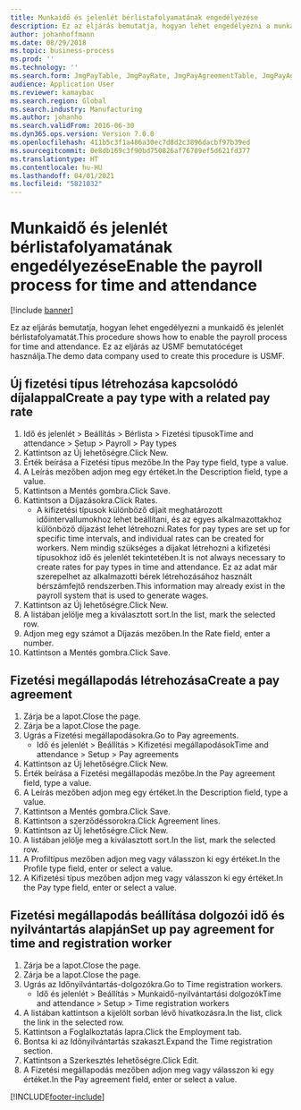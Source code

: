 ```yaml
---
title: Munkaidő és jelenlét bérlistafolyamatának engedélyezése
description: Ez az eljárás bemutatja, hogyan lehet engedélyezni a munkaidő és jelenlét bérlistafolyamatát.
author: johanhoffmann
ms.date: 08/29/2018
ms.topic: business-process
ms.prod: ''
ms.technology: ''
ms.search.form: JmgPayTable, JmgPayRate, JmgPayAgreementTable, JmgPayAgreementLine, HcmWorker
audience: Application User
ms.reviewer: kamaybac
ms.search.region: Global
ms.search.industry: Manufacturing
ms.author: johanho
ms.search.validFrom: 2016-06-30
ms.dyn365.ops.version: Version 7.0.0
ms.openlocfilehash: 411b5c3f1a486a30ec7d8d2c3896dacbf97b39ed
ms.sourcegitcommit: 0e8db169c3f90bd750826af76709ef5d621fd377
ms.translationtype: HT
ms.contentlocale: hu-HU
ms.lasthandoff: 04/01/2021
ms.locfileid: "5821032"
---
```

# <a name="enable-the-payroll-process-for-time-and-attendance"></a><span data-ttu-id="ee455-103">Munkaidő és jelenlét bérlistafolyamatának engedélyezése</span><span class="sxs-lookup"><span data-stu-id="ee455-103">Enable the payroll process for time and attendance</span></span>

[!include [banner](../../includes/banner.md)]

<span data-ttu-id="ee455-104">Ez az eljárás bemutatja, hogyan lehet engedélyezni a munkaidő és jelenlét bérlistafolyamatát.</span><span class="sxs-lookup"><span data-stu-id="ee455-104">This procedure shows how to enable the payroll process for time and attendance.</span></span> <span data-ttu-id="ee455-105">Ez az eljárás az USMF bemutatócéget használja.</span><span class="sxs-lookup"><span data-stu-id="ee455-105">The demo data company used to create this procedure is USMF.</span></span>


## <a name="create-a-pay-type-with-a-related-pay-rate"></a><span data-ttu-id="ee455-106">Új fizetési típus létrehozása kapcsolódó díjalappal</span><span class="sxs-lookup"><span data-stu-id="ee455-106">Create a pay type with a related pay rate</span></span>
1. <span data-ttu-id="ee455-107">Idő és jelenlét > Beállítás > Bérlista > Fizetési típusok</span><span class="sxs-lookup"><span data-stu-id="ee455-107">Time and attendance > Setup > Payroll > Pay types</span></span>
2. <span data-ttu-id="ee455-108">Kattintson az Új lehetőségre.</span><span class="sxs-lookup"><span data-stu-id="ee455-108">Click New.</span></span>
3. <span data-ttu-id="ee455-109">Érték beírása a Fizetési típus mezőbe.</span><span class="sxs-lookup"><span data-stu-id="ee455-109">In the Pay type field, type a value.</span></span>
4. <span data-ttu-id="ee455-110">A Leírás mezőben adjon meg egy értéket.</span><span class="sxs-lookup"><span data-stu-id="ee455-110">In the Description field, type a value.</span></span>
5. <span data-ttu-id="ee455-111">Kattintson a Mentés gombra.</span><span class="sxs-lookup"><span data-stu-id="ee455-111">Click Save.</span></span>
6. <span data-ttu-id="ee455-112">Kattintson a Díjazásokra.</span><span class="sxs-lookup"><span data-stu-id="ee455-112">Click Rates.</span></span>
    * <span data-ttu-id="ee455-113">A kifizetési típusok különböző díjait meghatározott időintervallumokhoz lehet beállítani, és az egyes alkalmazottakhoz különböző díjazást lehet létrehozni.</span><span class="sxs-lookup"><span data-stu-id="ee455-113">Rates for pay types are set up for specific time intervals, and individual rates can be created for workers.</span></span> <span data-ttu-id="ee455-114">Nem mindig szükséges a díjakat létrehozni a kifizetési típusokhoz idő és jelenlét tekintetében.</span><span class="sxs-lookup"><span data-stu-id="ee455-114">It is not always necessary to create rates for pay types in time and attendance.</span></span> <span data-ttu-id="ee455-115">Ez az adat már szerepelhet az alkalmazotti bérek létrehozásához használt bérszámfejtő rendszerben.</span><span class="sxs-lookup"><span data-stu-id="ee455-115">This information may already exist in the payroll system that is used to generate wages.</span></span>  
7. <span data-ttu-id="ee455-116">Kattintson az Új lehetőségre.</span><span class="sxs-lookup"><span data-stu-id="ee455-116">Click New.</span></span>
8. <span data-ttu-id="ee455-117">A listában jelölje meg a kiválasztott sort.</span><span class="sxs-lookup"><span data-stu-id="ee455-117">In the list, mark the selected row.</span></span>
9. <span data-ttu-id="ee455-118">Adjon meg egy számot a Díjazás mezőben.</span><span class="sxs-lookup"><span data-stu-id="ee455-118">In the Rate field, enter a number.</span></span>
10. <span data-ttu-id="ee455-119">Kattintson a Mentés gombra.</span><span class="sxs-lookup"><span data-stu-id="ee455-119">Click Save.</span></span>

## <a name="create-a-pay-agreement"></a><span data-ttu-id="ee455-120">Fizetési megállapodás létrehozása</span><span class="sxs-lookup"><span data-stu-id="ee455-120">Create a pay agreement</span></span>
1. <span data-ttu-id="ee455-121">Zárja be a lapot.</span><span class="sxs-lookup"><span data-stu-id="ee455-121">Close the page.</span></span>
2. <span data-ttu-id="ee455-122">Zárja be a lapot.</span><span class="sxs-lookup"><span data-stu-id="ee455-122">Close the page.</span></span>
3. <span data-ttu-id="ee455-123">Ugrás a Fizetési megállapodásokra.</span><span class="sxs-lookup"><span data-stu-id="ee455-123">Go to Pay agreements.</span></span>
    * <span data-ttu-id="ee455-124">Idő és jelenlét > Beállítás > Kifizetési megállapodások</span><span class="sxs-lookup"><span data-stu-id="ee455-124">Time and attendance > Setup > Pay agreements</span></span>  
4. <span data-ttu-id="ee455-125">Kattintson az Új lehetőségre.</span><span class="sxs-lookup"><span data-stu-id="ee455-125">Click New.</span></span>
5. <span data-ttu-id="ee455-126">Érték beírása a Fizetési megállapodás mezőbe.</span><span class="sxs-lookup"><span data-stu-id="ee455-126">In the Pay agreement field, type a value.</span></span>
6. <span data-ttu-id="ee455-127">A Leírás mezőben adjon meg egy értéket.</span><span class="sxs-lookup"><span data-stu-id="ee455-127">In the Description field, type a value.</span></span>
7. <span data-ttu-id="ee455-128">Kattintson a Mentés gombra.</span><span class="sxs-lookup"><span data-stu-id="ee455-128">Click Save.</span></span>
8. <span data-ttu-id="ee455-129">Kattintson a szerződéssorokra.</span><span class="sxs-lookup"><span data-stu-id="ee455-129">Click Agreement lines.</span></span>
9. <span data-ttu-id="ee455-130">Kattintson az Új lehetőségre.</span><span class="sxs-lookup"><span data-stu-id="ee455-130">Click New.</span></span>
10. <span data-ttu-id="ee455-131">A listában jelölje meg a kiválasztott sort.</span><span class="sxs-lookup"><span data-stu-id="ee455-131">In the list, mark the selected row.</span></span>
11. <span data-ttu-id="ee455-132">A Profiltípus mezőben adjon meg vagy válasszon ki egy értéket.</span><span class="sxs-lookup"><span data-stu-id="ee455-132">In the Profile type field, enter or select a value.</span></span>
12. <span data-ttu-id="ee455-133">A Kifizetési típus mezőben adjon meg vagy válasszon ki egy értéket.</span><span class="sxs-lookup"><span data-stu-id="ee455-133">In the Pay type field, enter or select a value.</span></span>

## <a name="set-up-pay-agreement-for-time-and-registration-worker"></a><span data-ttu-id="ee455-134">Fizetési megállapodás beállítása dolgozói idő és nyilvántartás alapján</span><span class="sxs-lookup"><span data-stu-id="ee455-134">Set up pay agreement for time and registration worker</span></span>
1. <span data-ttu-id="ee455-135">Zárja be a lapot.</span><span class="sxs-lookup"><span data-stu-id="ee455-135">Close the page.</span></span>
2. <span data-ttu-id="ee455-136">Zárja be a lapot.</span><span class="sxs-lookup"><span data-stu-id="ee455-136">Close the page.</span></span>
3. <span data-ttu-id="ee455-137">Ugrás az Időnyilvántartás-dolgozókra.</span><span class="sxs-lookup"><span data-stu-id="ee455-137">Go to Time registration workers.</span></span>
    * <span data-ttu-id="ee455-138">Idő és jelenlét > Beállítás > Munkaidő-nyilvántartási dolgozók</span><span class="sxs-lookup"><span data-stu-id="ee455-138">Time and attendance > Setup > Time registration workers</span></span>  
4. <span data-ttu-id="ee455-139">A listában kattintson a kijelölt sorban lévő hivatkozásra.</span><span class="sxs-lookup"><span data-stu-id="ee455-139">In the list, click the link in the selected row.</span></span>
5. <span data-ttu-id="ee455-140">Kattintson a Foglalkoztatás lapra.</span><span class="sxs-lookup"><span data-stu-id="ee455-140">Click the Employment tab.</span></span>
6. <span data-ttu-id="ee455-141">Bontsa ki az Időnyilvántartás szakaszt.</span><span class="sxs-lookup"><span data-stu-id="ee455-141">Expand the Time registration section.</span></span>
7. <span data-ttu-id="ee455-142">Kattintson a Szerkesztés lehetőségre.</span><span class="sxs-lookup"><span data-stu-id="ee455-142">Click Edit.</span></span>
8. <span data-ttu-id="ee455-143">A Fizetési megállapodás mezőben adjon meg vagy válasszon ki egy értéket.</span><span class="sxs-lookup"><span data-stu-id="ee455-143">In the Pay agreement field, enter or select a value.</span></span>



[!INCLUDE[footer-include](../../../includes/footer-banner.md)]